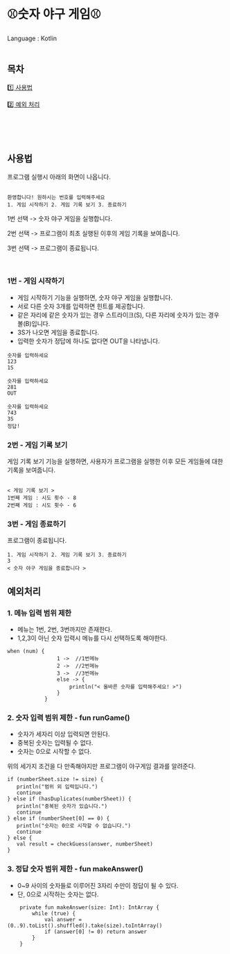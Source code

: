 # ⚾숫자 야구 게임⚾
Language : Kotlin
<br><br>

## 목차
[1️⃣ 사용법](#사용법)

[2️⃣ 예외 처리](#예외처리)

<br><br><br>
## 사용법

프로그램 실행시 아래의 화면이 나옵니다.
```

환영합니다! 원하시는 번호를 입력해주세요
1. 게임 시작하기 2. 게임 기록 보기 3. 종료하기

```

<p>1번 선택 -> 숫자 야구 게임을 실행합니다.</p>
<p>2번 선택 -> 프로그램이 최초 실행된 이후의 게임 기록을 보여줍니다.</p>
<p>3번 선택 -> 프로그램이 종료됩니다.</p><br>


### 1번 - 게임 시작하기
- 게임 시작하기 기능을 실행하면, 숫자 야구 게임을 실행합니다.
- 서로 다른 숫자 3개를 입력하면 힌트를 제공합니다.
- 같은 자리에 같은 숫자가 있는 경우 스트라이크(S), 다른 자리에 숫자가 있는 경우 볼(B)입니다.
- 3S가 나오면 게임을 종료합니다.
- 입력한 숫자가 정답에 하나도 없다면 OUT을 나타냅니다.

```
숫자를 입력하세요
123
1S
```

```
숫자를 입력하세요
281
OUT
```
```
숫자를 입력하세요
743
3S
정답!
```

### 2번 - 게임 기록 보기
게임 기록 보기 기능을 실행하면, 사용자가 프로그램을 실행한 이후 모든 게임들에 대한 기록을 보여줍니다.
```

< 게임 기록 보기 >
1번째 게임 : 시도 횟수 - 8
2번째 게임 : 시도 횟수 - 6

```

### 3번 - 게임 종료하기
프로그램이 종료됩니다.

```
1. 게임 시작하기 2. 게임 기록 보기 3. 종료하기
3
< 숫자 야구 게임을 종료합니다 >
```

## 예외처리
### 1. 메뉴 입력 범위 제한

- 메뉴는 1번, 2번, 3번까지만 존재한다.
- 1,2,3이 아닌 숫자 입력시 메뉴를 다시 선택하도록 해야한다.

```
when (num) {
                1 ->  //1번메뉴
                2 ->  //2번메뉴
                3 ->  //3번메뉴
                else -> {
                    println("< 올바른 숫자를 입력해주세요! >")
                }
            }

```


### 2. 숫자 입력 범위 제한 - fun runGame()
- 숫자가 세자리 이상 입력되면 안된다.
- 중복된 숫자는 입력될 수 없다.
- 숫자는 0으로 시작할 수 없다.

위의 세가지 조건을 다 만족해야지만 프로그램이 야구게임 결과를 알려준다.
 ```
if (numberSheet.size != size) {
    println("범위 외 입력입니다.")
    continue
} else if (hasDuplicates(numberSheet)) {
    println("중복된 숫자가 있습니다.")
    continue
} else if (numberSheet[0] == 0) {
    println("숫자는 0으로 시작할 수 없습니다.")
    continue
} else {
    val result = checkGuess(answer, numberSheet)
}
 ```
### 3. 정답 숫자 범위 제한 - fun makeAnswer()

- 0~9 사이의 숫자들로 이루어진 3자리 수만이 정답이 될 수 있다.
- 단, 0으로 시작하는 숫자는 없다.

```
    private fun makeAnswer(size: Int): IntArray {
        while (true) {
            val answer = (0..9).toList().shuffled().take(size).toIntArray()
            if (answer[0] != 0) return answer
        }
    }
```

